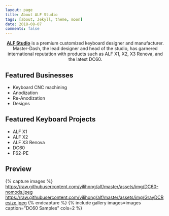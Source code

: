 ```yaml
---
layout: page
title: About ALF Studio
tags: [about, Jekyll, theme, moon]
date: 2018-08-07
comments: false
---
```

    
<center><a href="https://alfstudio.club"><b>ALF Studio</b></a> is a premium customized keyboard designer and manufacturer. Master-Dash, the lead designer and head of the studio, has garnered international reputation with products such as ALF X1, X2, X3 Renova, and the latest DC60.</center>

## Featured Businesses
* Keyboard CNC machining
* Anodization
* Re-Anodization
* Designs

## Featured Keyboard Projects
* ALF X1
* ALF X2
* ALF X3 Renova
* DC60
* F62-PE

## Preview

{% capture images %}
    https://raw.githubusercontent.com/yilihong/alf/master/assets/img/DC60-nomods.jpeg
    https://raw.githubusercontent.com/yilihong/alf/master/assets/img/GrayDCResize.jpeg
{% endcapture %}
{% include gallery images=images caption="DC60 Samples" cols=2 %}

